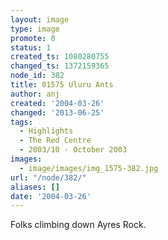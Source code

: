 ```yaml
---
layout: image
type: image
promote: 0
status: 1
created_ts: 1080280755
changed_ts: 1372159365
node_id: 382
title: 01575 Uluru Ants
author: anj
created: '2004-03-26'
changed: '2013-06-25'
tags:
  - Highlights
  - The Red Centre
  - 2003/10 - October 2003
images:
  - image/images/img_1575-382.jpg
url: "/node/382/"
aliases: []
date: '2004-03-26'
---
```

Folks climbing down Ayres Rock.
